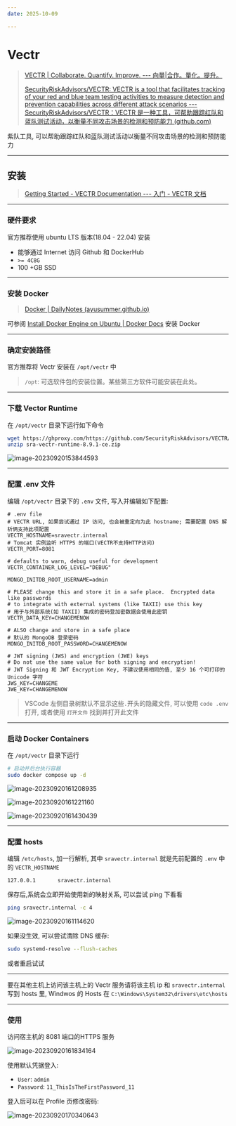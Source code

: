 ```yaml
---
date: 2025-10-09

---
```


# Vectr

> [VECTR | Collaborate. Quantify. Improve. --- 向量|合作。量化。提升。](https://vectr.io/)
>
> [SecurityRiskAdvisors/VECTR: VECTR is a tool that facilitates tracking of your red and blue team testing activities to measure detection and prevention capabilities across different attack scenarios --- SecurityRiskAdvisors/VECTR：VECTR 是一种工具，可帮助跟踪红队和蓝队测试活动，以衡量不同攻击场景的检测和预防能力 (github.com)](https://github.com/SecurityRiskAdvisors/VECTR)

紫队工具, 可以帮助跟踪红队和蓝队测试活动以衡量不同攻击场景的检测和预防能力

----

## 安装

> [Getting Started - VECTR Documentation --- 入门 - VECTR 文档](https://docs.vectr.io/Installation/)

---

### 硬件要求

官方推荐使用 ubuntu LTS 版本(18.04 - 22.04) 安装

- 能够通过 Internet 访问 Github 和 DockerHub
- `>= 4C8G`
- 100 +GB SSD

---

### 安装 Docker

> [Docker | DailyNotes (ayusummer.github.io)](https://ayusummer.github.io/DailyNotes/通识/Docker/Docker.html#安装)

可参阅 [Install Docker Engine on Ubuntu | Docker Docs](https://docs.docker.com/engine/install/ubuntu/) 安装 Docker

---

### 确定安装路径

官方推荐将 Vectr 安装在 `/opt/vectr` 中

> `/opt`: 可选软件包的安装位置。某些第三方软件可能安装在此处。

---

### 下载 Vector Runtime

在 `/opt/vectr` 目录下运行如下命令

```bash
wget https://ghproxy.com/https://github.com/SecurityRiskAdvisors/VECTR/releases/download/ce-8.9.1/sra-vectr-runtime-8.9.1-ce.zip 
unzip sra-vectr-runtime-8.9.1-ce.zip
```

![image-20230920153844593](http://cdn.ayusummer233.top/DailyNotes/202309201539716.png)

---

### 配置 .env 文件

编辑 `/opt/vectr` 目录下的 `.env` 文件, 写入并编辑如下配置:

```properties
# .env file
# VECTR URL, 如果尝试通过 IP 访问, 也会被重定向为此 hostname; 需要配置 DNS 解析俩支持此项配置
VECTR_HOSTNAME=sravectr.internal
# Tomcat 实例监听 HTTPS 的端口(VECTR不支持HTTP访问)
VECTR_PORT=8081

# defaults to warn, debug useful for development
VECTR_CONTAINER_LOG_LEVEL="DEBUG"

MONGO_INITDB_ROOT_USERNAME=admin

# PLEASE change this and store it in a safe place.  Encrypted data like passwords
# to integrate with external systems (like TAXII) use this key
# 用于与外部系统(如 TAXII) 集成的密码登加密数据会使用此密钥
VECTR_DATA_KEY=CHANGEMENOW

# ALSO change and store in a safe place
# 默认的 MongoDB 登录密码
MONGO_INITDB_ROOT_PASSWORD=CHANGEMENOW

# JWT signing (JWS) and encryption (JWE) keys
# Do not use the same value for both signing and encryption!
# JWT Signing 和 JWT Encryption Key, 不建议使用相同的值, 至少 16 个可打印的 Unicode 字符
JWS_KEY=CHANGEME
JWE_KEY=CHANGEMENOW
```

> VSCode 左侧目录树默认不显示这些`.`开头的隐藏文件, 可以使用 `code .env` 打开, 或者使用 `打开文件` 找到并打开此文件

---

### 启动 Docker Containers

在 `/opt/vectr` 目录下运行 

```bash
# 启动并后台执行容器
sudo docker compose up -d
```

![image-20230920161208935](http://cdn.ayusummer233.top/DailyNotes/202309201612011.png)

![image-20230920161221160](http://cdn.ayusummer233.top/DailyNotes/202309201612218.png)

![image-20230920161430439](http://cdn.ayusummer233.top/DailyNotes/202309201614534.png)

---

### 配置 hosts

编辑 `/etc/hosts`, 加一行解析, 其中 `sravectr.internal` 就是先前配置的 `.env` 中的 `VECTR_HOSTNAME`

```properties
127.0.0.1       sravectr.internal
```

保存后,系统会立即开始使用新的映射关系, 可以尝试 ping 下看看

```bash
ping sravectr.internal -c 4
```

![image-20230920161114620](http://cdn.ayusummer233.top/DailyNotes/202309201611091.png)

如果没生效, 可以尝试清除 DNS 缓存:

```bash
sudo systemd-resolve --flush-caches
```

或者重启试试

----

要在其他主机上访问该主机上的 Vectr 服务请将该主机 ip 和 `sravectr.internal` 写到 hosts 里, Windwos 的 Hosts 在 `C:\Windows\System32\drivers\etc\hosts`

---

### 使用

访问宿主机的 8081 端口的HTTPS 服务 

![image-20230920161834164](http://cdn.ayusummer233.top/DailyNotes/202309201618274.png)

使用默认凭据登入:

- `User`: `admin`
- `Password`: `11_ThisIsTheFirstPassword_11`

登入后可以在 Profile 页修改密码:

![image-20230920170340643](http://cdn.ayusummer233.top/DailyNotes/202309201703333.png)





